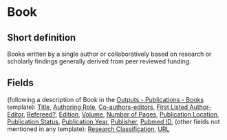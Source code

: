 # Book
## Short definition
Books written by a single author or collaboratively based on research or scholarly findings generally derived from peer reviewed funding.
## Fields
(following a description of Book in the [Outputs - Publications - Books](../Templates/Outputs%20-%20Publications%20-%20Books.md) template):
[Title](../Object-Fields/Book/Title.md),
[Authoring Role](../Object-Fields/Book/Authoring%20Role.md),
[Co-authors-editors](../Object-Fields/Book/Co-authors-editors.md),
[First Listed Author-Editor](../Object-Fields/Book/First%20Listed%20Author-Editor.md),
[Refereed?](../Object-Fields/Book/Refereed.md),
[Edition](../Object-Fields/Book/Edition.md),
[Volume](../Object-Fields/Book/Volume.md),
[Number of Pages](../Object-Fields/Book/Number%20of%20Pages.md),
[Publication Location](../Object-Fields/Book/Publication%20Location.md),
[Publication Status](../Object-Fields/Book/Publication%20Status.md),
[Publication Year](../Object-Fields/Book/Publication%20Year.md),
[Publisher](../Object-Fields/Book/Publisher.md),
[Pubmed ID](../Object-Fields/Book/Pubmed%20ID.md),
(other fields not mentioned in any template):
[Research Classification](../Object-Fields/Book/Research%20Classification.md),
[URL](../Object-Fields/Book/URL.md)
